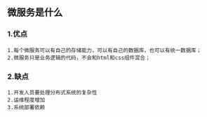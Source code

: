 ## 微服务是什么

### 1.优点

```
1.每个微服务可以有自己的存储能力，可以有自己的数据库，也可以有统一数据库；
2.微服务只是业务逻辑的代码，不会和html和css组件混合；
```

### 2.缺点

```
1.开发人员要处理分布式系统的复杂性
2.运维程度增加
3.系统部署依赖

```


